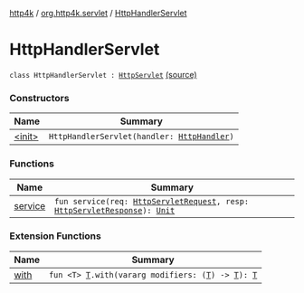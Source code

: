 [http4k](../../index.md) / [org.http4k.servlet](../index.md) / [HttpHandlerServlet](./index.md)

# HttpHandlerServlet

`class HttpHandlerServlet : `[`HttpServlet`](https://javaee.github.io/javaee-spec/javadocs/javax/servlet/http/HttpServlet.html) [(source)](https://github.com/http4k/http4k/blob/master/http4k-core/src/main/kotlin/org/http4k/servlet/servlet.kt#L18)

### Constructors

| Name | Summary |
|---|---|
| [&lt;init&gt;](-init-.md) | `HttpHandlerServlet(handler: `[`HttpHandler`](../../org.http4k.core/-http-handler.md)`)` |

### Functions

| Name | Summary |
|---|---|
| [service](service.md) | `fun service(req: `[`HttpServletRequest`](https://javaee.github.io/javaee-spec/javadocs/javax/servlet/http/HttpServletRequest.html)`, resp: `[`HttpServletResponse`](https://javaee.github.io/javaee-spec/javadocs/javax/servlet/http/HttpServletResponse.html)`): `[`Unit`](https://kotlinlang.org/api/latest/jvm/stdlib/kotlin/-unit/index.html) |

### Extension Functions

| Name | Summary |
|---|---|
| [with](../../org.http4k.core/with.md) | `fun <T> `[`T`](../../org.http4k.core/with.md#T)`.with(vararg modifiers: (`[`T`](../../org.http4k.core/with.md#T)`) -> `[`T`](../../org.http4k.core/with.md#T)`): `[`T`](../../org.http4k.core/with.md#T) |

